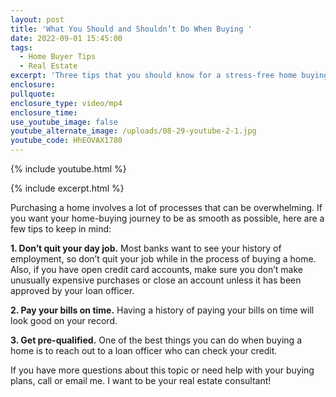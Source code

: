 ```yaml
---
layout: post
title: 'What You Should and Shouldn’t Do When Buying '
date: 2022-09-01 15:45:00
tags:
  - Home Buyer Tips
  - Real Estate
excerpt: 'Three tips that you should know for a stress-free home buying experience. '
enclosure:
pullquote:
enclosure_type: video/mp4
enclosure_time:
use_youtube_image: false
youtube_alternate_image: /uploads/08-29-youtube-2-1.jpg
youtube_code: HhEOVAX1780
---
```

{% include youtube.html %}

{% include excerpt.html %}

Purchasing a home involves a lot of processes that can be overwhelming. If you want your home-buying journey to be as smooth as possible, here are a few tips to keep in mind:

**1\. Don’t quit your day job.** Most banks want to see your history of employment, so don’t quit your job while in the process of buying a home. Also, if you have open credit card accounts, make sure you don’t make unusually expensive purchases or close an account unless it has been approved by your loan officer.&nbsp;

**2\. Pay your bills on time.** Having a history of paying your bills on time will look good on your record.&nbsp;

**3\. Get pre-qualified.** One of the best things you can do when buying a home is to reach out to a loan officer who can check your credit.&nbsp;

If you have more questions about this topic or need help with your buying plans, call or email me. I want to be your real estate consultant\!